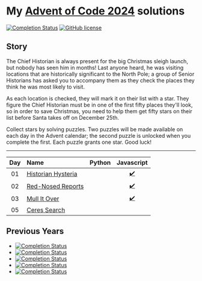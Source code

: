 # My [Advent of Code 2024](http://adventofcode.com/2024) solutions
[![Completion Status](https://img.shields.io/endpoint?url=https://raw.githubusercontent.com/CGraabaek/AdventOfCode-2024/master/badges/completion.json)](https://github.com/mariotacke/advent-of-code-2024)
[![GitHub license](https://img.shields.io/badge/license-MIT-blue.svg)](https://raw.githubusercontent.com/CGraabaek/AdventOfCode-2024/master/LICENSE)


## Story
The Chief Historian is always present for the big Christmas sleigh launch, but nobody has seen him in months! Last anyone heard, he was visiting locations that are historically significant to the North Pole; a group of Senior Historians has asked you to accompany them as they check the places they think he was most likely to visit.

As each location is checked, they will mark it on their list with a star. They figure the Chief Historian must be in one of the first fifty places they'll look, so in order to save Christmas, you need to help them get fifty stars on their list before Santa takes off on December 25th.

Collect stars by solving puzzles. Two puzzles will be made available on each day in the Advent calendar; the second puzzle is unlocked when you complete the first. Each puzzle grants one star. Good luck!

---

| Day     | Name                                                    | Python                         | Javascript                     | 
|:-------:|:--------------------------------------------------------|:------------------------------:|:------------------------------:|
| 01      | [Historian Hysteria][day01]                             | [][py01]                       | [:heavy_check_mark:][js01]     |                              
| 02      | [Red-Nosed Reports][day02]                              | [][py02]                       | [:heavy_check_mark:][js02]     |                              
| 03      | [Mull It Over][day03]                                   | [][py03]                       | [:heavy_check_mark:][js03]     |                              
| 05      | [Ceres Search][day04]                                   | [][py04]                       | [][js04]                       |                              
                    


[day01]: https://adventofcode.com/2024/day/1
[day02]: https://adventofcode.com/2024/day/2
[day03]: https://adventofcode.com/2024/day/3
[day04]: https://adventofcode.com/2024/day/4
[day05]: https://adventofcode.com/2024/day/5
[day06]: https://adventofcode.com/2024/day/6
[day07]: https://adventofcode.com/2024/day/7
[day08]: https://adventofcode.com/2024/day/8
[day09]: https://adventofcode.com/2024/day/9
[day10]: https://adventofcode.com/2024/day/10
[day11]: https://adventofcode.com/2024/day/11
[day12]: https://adventofcode.com/2024/day/12
[day13]: https://adventofcode.com/2024/day/13
[day14]: https://adventofcode.com/2024/day/14
[day15]: https://adventofcode.com/2024/day/15
[day16]: https://adventofcode.com/2024/day/16
[day17]: https://adventofcode.com/2024/day/17
[day18]: https://adventofcode.com/2024/day/18
[day19]: https://adventofcode.com/2024/day/19
[day20]: https://adventofcode.com/2024/day/20
[day21]: https://adventofcode.com/2024/day/21
[day22]: https://adventofcode.com/2024/day/22
[day23]: https://adventofcode.com/2024/day/23
[day24]: https://adventofcode.com/2024/day/24
[day25]: https://adventofcode.com/2024/day/25


[py01]: ./Python/Day_1/day_1.py
[py02]: ./Python/Day_2/day_2.py
[py03]: ./Python/Day_3/day_3.py
[py04]: ./Python/Day_4/day_4.py
[py05]: ./Python/Day_5/day_5.py
[py06]: ./Python/Day_6/day_6.py
[py07]: ./Python/Day_7/day_7.py
[py08]: ./Python/Day_8/day_8.py
[py09]: ./Python/Day_9/day_9.py
[py10]: ./Python/Day_10/day_10.py
[py11]: ./Python/Day_11/day_11.py
[py12]: ./Python/Day_12/day_12.py
[py13]: ./Python/Day_13/day_13.py
[py14]: ./Python/Day_14/day_14.py
[py15]: ./Python/Day_15/day_15.py
[py16]: ./Python/Day_16/day_16.py
[py17]: ./Python/Day_17/day_17.py
[py18]: ./Python/Day_18/day_18.py
[py19]: ./Python/Day_19/day_19.py
[py20]: ./Python/Day_20/day_20.py
[py21]: ./Python/Day_21/day_21.py
[py22]: ./Python/Day_22/day_22.py
[py23]: ./Python/Day_23/day_23.py
[py24]: ./Python/Day_24/day_24.py
[py25]: ./Python/Day_25/day_25.py

[js01]: ./Javascript/Day_1/day_1.js
[js02]: ./Javascript/Day_2/day_2.js
[js03]: ./Javascript/Day_3/day_3.js
[js04]: ./Javascript/Day_4/day_4.js
[js05]: ./Javascript/Day_5/day_5.js
[js06]: ./Javascript/Day_6/day_6.js
[js07]: ./Javascript/Day_7/day_7.js
[js08]: ./Javascript/Day_8/day_8.js
[js09]: ./Javascript/Day_9/day_9.js
[js10]: ./Javascript/Day_10/day_10.js
[js11]: ./Javascript/Day_11/day_11.js
[js12]: ./Javascript/Day_12/day_12.js
[js13]: ./Javascript/Day_13/day_13.js
[js14]: ./Javascript/Day_14/day_14.js
[js15]: ./Javascript/Day_15/day_15.js
[js16]: ./Javascript/Day_16/day_16.js
[js17]: ./Javascript/Day_17/day_17.js
[js18]: ./Javascript/Day_18/day_18.js
[js19]: ./Javascript/Day_19/day_19.js
[js20]: ./Javascript/Day_20/day_20.js
[js21]: ./Javascript/Day_21/day_21.js
[js22]: ./Javascript/Day_22/day_22.js
[js23]: ./Javascript/Day_23/day_23.js
[js24]: ./Javascript/Day_24/day_24.js
[js25]: ./Javascript/Day_25/day_25.js



## Previous Years
- [![Completion Status](https://img.shields.io/endpoint?url=https://raw.githubusercontent.com/CGraabaek/AdventOfCode-2015/master/badges/completion.json&label=2015)](https://github.com/CGraabaek/AdventOfCode-2015)
- [![Completion Status](https://img.shields.io/endpoint?url=https://raw.githubusercontent.com/CGraabaek/AdventOfCode-2017/master/badges/completion.json&label=2017)](https://github.com/CGraabaek/AdventOfCode-2017)
- [![Completion Status](https://img.shields.io/endpoint?url=https://raw.githubusercontent.com/CGraabaek/AdventOfCode-2018/master/badges/completion.json&label=2018)](https://github.com/CGraabaek/AdventOfCode-2018)
- [![Completion Status](https://img.shields.io/endpoint?url=https://raw.githubusercontent.com/CGraabaek/AdventOfCode-2019/master/badges/completion.json&label=2019)](https://github.com/CGraabaek/AdventOfCode-2019)
- [![Completion Status](https://img.shields.io/endpoint?url=https://raw.githubusercontent.com/CGraabaek/AdventOfCode-2020/master/badges/completion.json&label=2020)](https://github.com/CGraabaek/AdventOfCode-2020)